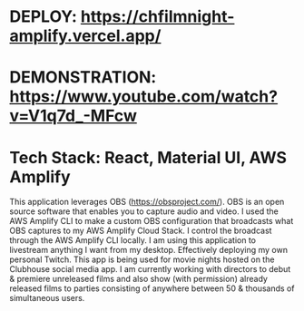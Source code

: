 # DEPLOY: https://chfilmnight-amplify.vercel.app/
# DEMONSTRATION: https://www.youtube.com/watch?v=V1q7d_-MFcw
# Tech Stack: React, Material UI, AWS Amplify

This application leverages OBS (https://obsproject.com/). OBS is an open source software that enables you to capture audio and video. I used the AWS Amplify CLI to make a custom OBS configuration that broadcasts what OBS captures to my AWS Amplify Cloud Stack. I control the broadcast through the AWS Amplify CLI locally. I am using this application to livestream anything I want from my desktop. Effectively deploying my own personal Twitch. This app is being used for movie nights hosted on the Clubhouse social media app. I am currently working with directors to debut & premiere unreleased films and also show (with permission) already released films to parties consisting of anywhere between 50 & thousands of simultaneous users.  
